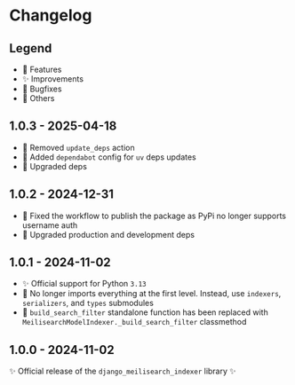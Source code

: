 # Changelog

## Legend

- 🚀 Features
- ✨ Improvements
- 🐞 Bugfixes
- 🔧 Others

## 1.0.3 - 2025-04-18

- 🔧 Removed `update_deps` action
- 🔧 Added `dependabot` config for `uv` deps updates
- 🔧 Upgraded deps

## 1.0.2 - 2024-12-31

- 🐞 Fixed the workflow to publish the package as PyPi no longer supports username auth
- 🔧 Upgraded production and development deps

## 1.0.1 - 2024-11-02

- ✨ Official support for Python `3.13`
- 🐞 No longer imports everything at the first level. Instead, use `indexers`, `serializers`, and `types` submodules
- 🔧 `build_search_filter` standalone function has been replaced with `MeilisearchModelIndexer._build_search_filter` classmethod

## 1.0.0 - 2024-11-02

✨ Official release of the `django_meilisearch_indexer` library ✨
